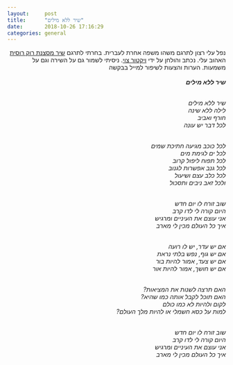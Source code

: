 ```yaml
---
layout:     post
title:      "שיר ללא מילים"
date:       2018-10-26 17:16:29
categories: general
---
```


<div style="text-align: right">

נפל עלי רצון לתרגם משהו משפה אחרת לעברית. בחרתי לתרגם <a href="https://www.youtube.com/watch?v=ZoXLYsrmQK0">שיר מסצנת רוק רוסית</a> האהוב עלי. נכתב והולחן על ידי <a href="https://he.wikipedia.org/wiki/%D7%95%D7%99%D7%A7%D7%98%D7%95%D7%A8_%D7%A6%D7%95%D7%99"> ויקטור צוי</a>. ניסיתי לשמור גם על השירה וגם על משמעות. הערות והצעות לשיפור למייל בבקשה <br><br>
<b><em>שיר ללא מילים</em></b><br><br>


<em>
שיר ללא מילים<br>
לילה ללא שינה<br>
חורף ואביב<br>
לכל דבר יש עונה<br><br>

לכל כוכב מגיעה חתיכת שמים<br>
לכל ים לגימת מים<br>
לכל תפוח ליפול קרוב<br>
לכל גנב אפשרות לגנוב<br>
לכל כלב עצם ושיעול<br>
ולכל זאב ניבים ותסכול<br><br>

שוב זורח לו יום חדש<br>
היום קורה לי לדו קרב<br>
אני עוצם את העיניים ומרגיש<br>
איך כל העולם מכין לי מארב<br><br>

אם יש עדר, יש לו רועה<br>
אם יש גוף, נפש בלתי נראת<br>
אם יש צעד, אמור להיות בור<br>
אם יש חושך, אמור להיות אור<br><br>

?האם תרצה לשנות את המציאות<br>
?האם תוכל לקבל אותה כמו שהיא<br>
לקום ולהיות לא כמו כולם<br>
?למות על כסא חשמלי או להיות מלך העולם<br><br>

שוב זורח לו יום חדש<br>
היום קורה לי לדו קרב<br>
אני עוצם את העיניים ומרגיש<br>
איך כל העולם מכין לי מארב<br><br>

</em>
</div>



